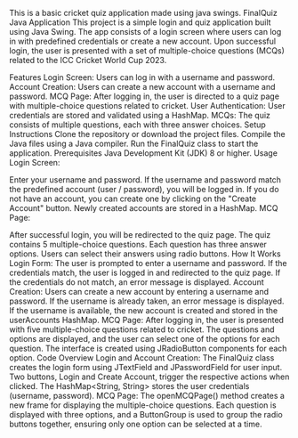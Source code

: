 This is a basic cricket quiz application made using java swings.
FinalQuiz Java Application
This project is a simple login and quiz application built using Java Swing. The app consists of a login screen where users can log in with predefined credentials or create a new account. Upon successful login, the user is presented with a set of multiple-choice questions (MCQs) related to the ICC Cricket World Cup 2023.

Features
Login Screen: Users can log in with a username and password.
Account Creation: Users can create a new account with a username and password.
MCQ Page: After logging in, the user is directed to a quiz page with multiple-choice questions related to cricket.
User Authentication: User credentials are stored and validated using a HashMap.
MCQs: The quiz consists of multiple questions, each with three answer choices.
Setup Instructions
Clone the repository or download the project files.
Compile the Java files using a Java compiler.
Run the FinalQuiz class to start the application.
Prerequisites
Java Development Kit (JDK) 8 or higher.
Usage
Login Screen:

Enter your username and password.
If the username and password match the predefined account (user / password), you will be logged in.
If you do not have an account, you can create one by clicking on the "Create Account" button.
Newly created accounts are stored in a HashMap.
MCQ Page:

After successful login, you will be redirected to the quiz page.
The quiz contains 5 multiple-choice questions.
Each question has three answer options.
Users can select their answers using radio buttons.
How It Works
Login Form:
The user is prompted to enter a username and password.
If the credentials match, the user is logged in and redirected to the quiz page.
If the credentials do not match, an error message is displayed.
Account Creation:
Users can create a new account by entering a username and password.
If the username is already taken, an error message is displayed.
If the username is available, the new account is created and stored in the userAccounts HashMap.
MCQ Page:
After logging in, the user is presented with five multiple-choice questions related to cricket.
The questions and options are displayed, and the user can select one of the options for each question.
The interface is created using JRadioButton components for each option.
Code Overview
Login and Account Creation:
The FinalQuiz class creates the login form using JTextField and JPasswordField for user input.
Two buttons, Login and Create Account, trigger the respective actions when clicked.
The HashMap<String, String> stores the user credentials (username, password).
MCQ Page:
The openMCQPage() method creates a new frame for displaying the multiple-choice questions.
Each question is displayed with three options, and a ButtonGroup is used to group the radio buttons together, ensuring only one option can be selected at a time.

